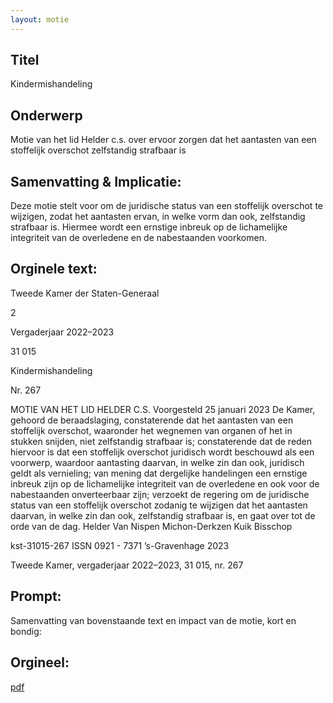 ```yaml
---
layout: motie
---
```

## Titel
Kindermishandeling
## Onderwerp
Motie van het lid Helder c.s. over ervoor zorgen dat het aantasten van een stoffelijk overschot zelfstandig strafbaar is 
## Samenvatting & Implicatie:

Deze motie stelt voor om de juridische status van een stoffelijk overschot te wijzigen, zodat het aantasten ervan, in welke vorm dan ook, zelfstandig strafbaar is. Hiermee wordt een ernstige inbreuk op de lichamelijke integriteit van de overledene en de nabestaanden voorkomen.
## Orginele text:


Tweede Kamer der Staten-Generaal

2

Vergaderjaar 2022–2023

31 015

Kindermishandeling

Nr. 267

MOTIE VAN HET LID HELDER C.S.
Voorgesteld 25 januari 2023
De Kamer,
gehoord de beraadslaging,
constaterende dat het aantasten van een stoffelijk overschot, waaronder
het wegnemen van organen of het in stukken snijden, niet zelfstandig
strafbaar is;
constaterende dat de reden hiervoor is dat een stoffelijk overschot
juridisch wordt beschouwd als een voorwerp, waardoor aantasting
daarvan, in welke zin dan ook, juridisch geldt als vernieling;
van mening dat dergelijke handelingen een ernstige inbreuk zijn op de
lichamelijke integriteit van de overledene en ook voor de nabestaanden
onverteerbaar zijn;
verzoekt de regering om de juridische status van een stoffelijk overschot
zodanig te wijzigen dat het aantasten daarvan, in welke zin dan ook,
zelfstandig strafbaar is,
en gaat over tot de orde van de dag.
Helder
Van Nispen
Michon-Derkzen
Kuik
Bisschop

kst-31015-267
ISSN 0921 - 7371
’s-Gravenhage 2023

Tweede Kamer, vergaderjaar 2022–2023, 31 015, nr. 267


## Prompt:
Samenvatting van bovenstaande text en impact van de motie, kort en bondig:

## Orgineel:
[pdf](https://gegevensmagazijn.tweedekamer.nl/OData/v4/2.0/Document(3b0deb53-7f4e-4a5d-ae46-8daa88ef7f7c)/resource)
